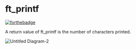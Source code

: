 # ft_printf

[![forthebadge](https://forthebadge.com/images/badges/made-with-c.svg)](https://forthebadge.com)

A return value of ft_printf is the number of characters printed.

![Untitled Diagram-2](https://user-images.githubusercontent.com/73845925/156936771-ba44ea02-8823-4ddc-90f8-c1a635cc0c42.png)
